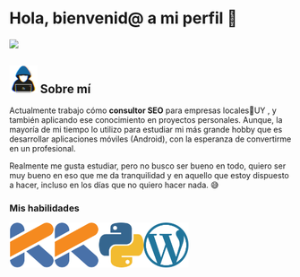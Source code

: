 # Hola, bienvenid@ a mi perfil 👋

<img align="center" height="350" src="/assets/seerlight_s_city_rain_by_lookafar_dcy79k6.gif" />

## <picture><img src = "https://github.com/0xAbdulKhalid/0xAbdulKhalid/raw/main/assets/mdImages/about_me.gif" width = 50px></picture> **Sobre mí**
Actualmente trabajo cómo **consultor SEO** para empresas locales📍UY , y también aplicando ese conocimiento en proyectos personales. Aunque, la mayoría de mi tiempo lo utilizo para estudiar mi más grande hobby que es desarrollar aplicaciones móviles (Android), con la esperanza de convertirme en un profesional.

Realmente me gusta estudiar, pero no busco ser bueno en todo, quiero ser muy bueno en eso que me da tranquilidad y en aquello que estoy dispuesto a hacer, incluso en los días que no quiero hacer nada. 😅

### Mis habilidades
<img align="left" height="80px" src="/assets/Logo_kotlin.png">
<img align="left" height="80px" src="/assets/Logo_kotlin.png">
<img align="left" height="80px" src="/assets/Logo_python.png">
<img align="left" height="80px" src="/assets/logo_wordpress.png">



